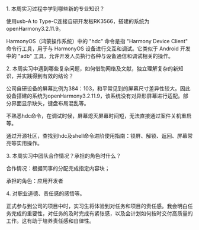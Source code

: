 1. 本周实习过程中学到哪些新的专业知识？

使用usb-A to Type-C连接自研开发板RK3566，搭建的系统为openHarmony3.2.11.9。

HarmonyOS（鸿蒙操作系统）中的 "hdc" 命令是指 "Harmony Device Client" 命令行工具，用于与 HarmonyOS 设备进行交互和调试。它类似于 Android 开发中的 "adb" 工具，允许开发人员执行各种与设备通信和调试相关的操作。

2. 本周实习中遇到哪些复杂问题，如何借助网络及文献，独立理解复杂的新知识，并实践得到有效的结论？

公司自研设备的屏幕比例为384：103，和平常见到的屏幕尺寸差异性较大。因此设备搭建的系统为openHarmony3.2.11.9，该系统没有对异形屏幕进行适配。部分界面显示缺失，键盘布局混乱等。

不熟悉hdc命令，在调试时候，屏幕熄灭屏幕时间短，无法直接通过案件关机重启等。

通过开源社区，查找到hdc及shell命令进阶使用指南：锁屏、解锁、返回、屏幕常亮等实用操作。

3. 本周实习中团队合作情况？承担的角色时什么？

合作情况：根据同事的分配完成指定内容块；

承担的角色：应用开发者

4. 对职业道德、责任感的感悟等。

正式参与到公司的项目中时，实习生将体验到对任务和项目的责任感。我会明白任务完成的重要性，对任务的及时完成有紧张感，以及会计划如何按时交付高质量的工作。这有助于培养责任感和自律性。